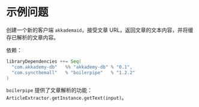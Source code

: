 # 示例问题

创建一个新的客户端 `akkademaid`，接受文章 URL，返回文章的文本内容，并将缓存已解析的文章内容。

依赖：

```Scala
libraryDependencies ++= Seq(
  "com.akkademy-db"   %% "akkademy-db" % "0.1",
  "com.syncthemall"   % "boilerpipe"   % "1.2.2"
)
```

`boilerpipe` 提供了文章解析的功能：`ArticleExtractor.getInstance.getText(input)`。
